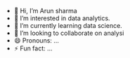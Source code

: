 - 👋 Hi, I’m Arun sharma
- 👀 I’m interested in data analytics.
- 🌱 I’m currently learning data science.
- 💞️ I’m looking to collaborate on analysi
- 😄 Pronouns: ...
- ⚡ Fun fact: ...

<!---
Arru93/Arru93 is a ✨ special ✨ repository because its `README.md` (this file) appears on your GitHub profile.
You can click the Preview link to take a look at your changes.
--->
